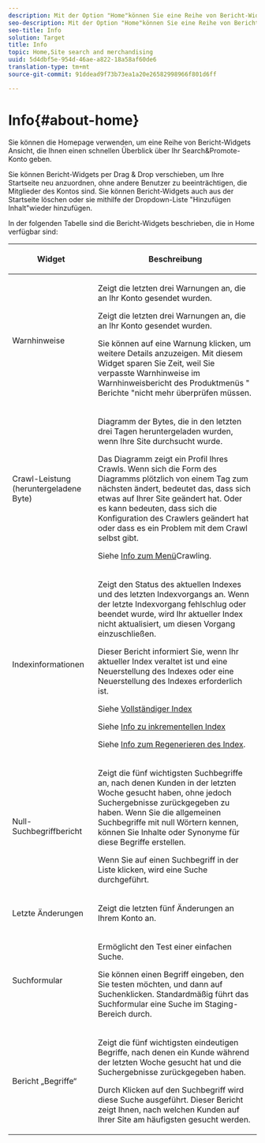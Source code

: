 ```yaml
---
description: Mit der Option "Home"können Sie eine Reihe von Bericht-Widgets Ansicht, die Ihnen einen schnellen Überblick über Ihr Search&amp;Promote-Konto verschaffen.
seo-description: Mit der Option "Home"können Sie eine Reihe von Bericht-Widgets Ansicht, die Ihnen einen schnellen Überblick über Ihr Search&amp;Promote-Konto verschaffen.
seo-title: Info
solution: Target
title: Info
topic: Home,Site search and merchandising
uuid: 5d4dbf5e-954d-46ae-a822-18a58af60de6
translation-type: tm+mt
source-git-commit: 91ddead9f73b73ea1a20e26582998966f801d6ff

---
```



# Info{#about-home}

Sie können die Homepage verwenden, um eine Reihe von Bericht-Widgets Ansicht, die Ihnen einen schnellen Überblick über Ihr Search&amp;Promote-Konto geben.

Sie können Bericht-Widgets per Drag &amp; Drop verschieben, um Ihre Startseite neu anzuordnen, ohne andere Benutzer zu beeinträchtigen, die Mitglieder des Kontos sind. Sie können Bericht-Widgets auch aus der Startseite löschen oder sie mithilfe der Dropdown-Liste &quot;Hinzufügen Inhalt&quot;wieder hinzufügen.

In der folgenden Tabelle sind die Bericht-Widgets beschrieben, die in Home verfügbar sind:

<table> 
 <thead> 
  <tr> 
   <th colname="col1" class="entry"> <p>Widget </p> </th> 
   <th colname="col2" class="entry"> <p>Beschreibung </p> </th> 
  </tr>
 </thead>
 <tbody> 
  <tr> 
   <td colname="col1"> <p><span class="uicontrol">Warnhinweise</span> </p> </td> 
   <td colname="col2"> <p> Zeigt die letzten drei Warnungen an, die an Ihr Konto gesendet wurden. </p> <p>Zeigt die letzten drei Warnungen an, die an Ihr Konto gesendet wurden. </p> <p>Sie können auf eine Warnung klicken, um weitere Details anzuzeigen. Mit diesem Widget sparen Sie Zeit, weil Sie verpasste Warnhinweise im <span class="uicontrol"> Warnhinweisbericht</span> des Produktmenüs " <span class="uicontrol"> Berichte</span> "nicht mehr überprüfen müssen. </p> </td> 
  </tr> 
  <tr> 
   <td colname="col1"> <p><span class="uicontrol">Crawl-Leistung (heruntergeladene Byte)</span> </p> </td> 
   <td colname="col2"> <p>Diagramm der Bytes, die in den letzten drei Tagen heruntergeladen wurden, wenn Ihre Site durchsucht wurde. </p> <p>Das Diagramm zeigt ein Profil Ihres Crawls. Wenn sich die Form des Diagramms plötzlich von einem Tag zum nächsten ändert, bedeutet das, dass sich etwas auf Ihrer Site geändert hat. Oder es kann bedeuten, dass sich die Konfiguration des Crawlers geändert hat oder dass es ein Problem mit dem Crawl selbst gibt. </p> <p>Siehe <a href="c-about-settings-menu/c-about-crawling-menu.md#concept_59307680C6724E93952ADE5044983AF6" format="dita" scope="local"> Info zum Menü</a>Crawling. </p> </td> 
  </tr> 
  <tr> 
   <td colname="col1"> <p><span class="uicontrol">Indexinformationen</span> </p> </td> 
   <td colname="col2"> <p>Zeigt den Status des aktuellen Indexes und des letzten Indexvorgangs an. Wenn der letzte Indexvorgang fehlschlug oder beendet wurde, wird Ihr aktueller Index nicht aktualisiert, um diesen Vorgang einzuschließen. </p> <p>Dieser Bericht informiert Sie, wenn Ihr aktueller Index veraltet ist und eine Neuerstellung des Indexes oder eine Neuerstellung des Indexes erforderlich ist. </p> <p>Siehe <a href="c-about-index-menu/c-about-full-index.md#concept_C69BD21863FD4856B49326F35DB570D3" format="dita" scope="local"> Vollständiger Index</a> </p> <p>Siehe <a href="c-about-index-menu/c-about-incremental-index.md#concept_A7770F0552D14C47B3DDB65DB78FFFEE" format="dita" scope="local"> Info zu inkrementellen Index</a> </p> <p>Siehe <a href="c-about-index-menu/c-about-regenerate-index.md#concept_6CBE6B8D18EF47D293091CBA542245FA" format="dita" scope="local"> Info zum Regenerieren des Index</a>. </p> </td> 
  </tr> 
  <tr> 
   <td colname="col1"> <p><span class="uicontrol">Null-Suchbegriffbericht</span> </p> </td> 
   <td colname="col2"> <p> Zeigt die fünf wichtigsten Suchbegriffe an, nach denen Kunden in der letzten Woche gesucht haben, ohne jedoch Suchergebnisse zurückgegeben zu haben. Wenn Sie die allgemeinen Suchbegriffe mit null Wörtern kennen, können Sie Inhalte oder Synonyme für diese Begriffe erstellen. </p> <p>Wenn Sie auf einen Suchbegriff in der Liste klicken, wird eine Suche durchgeführt. </p> </td> 
  </tr> 
  <tr> 
   <td colname="col1"> <p><span class="uicontrol">Letzte Änderungen</span> </p> </td> 
   <td colname="col2"> <p> Zeigt die letzten fünf Änderungen an Ihrem Konto an. </p> </td> 
  </tr> 
  <tr> 
   <td colname="col1"> <p><span class="uicontrol">Suchformular</span> </p> </td> 
   <td colname="col2"> <p>Ermöglicht den Test einer einfachen Suche. </p> <p> Sie können einen Begriff eingeben, den Sie testen möchten, und dann auf <span class="uicontrol"> Suchen</span>klicken. Standardmäßig führt das Suchformular eine Suche im Staging-Bereich durch. </p> </td> 
  </tr> 
  <tr> 
   <td colname="col1"> <p><span class="uicontrol">Bericht „Begriffe“</span> </p> </td> 
   <td colname="col2"> <p>Zeigt die fünf wichtigsten eindeutigen Begriffe, nach denen ein Kunde während der letzten Woche gesucht hat und die Suchergebnisse zurückgegeben haben. </p> <p> Durch Klicken auf den Suchbegriff wird diese Suche ausgeführt. Dieser Bericht zeigt Ihnen, nach welchen Kunden auf Ihrer Site am häufigsten gesucht werden. </p> </td> 
  </tr> 
 </tbody> 
</table>

